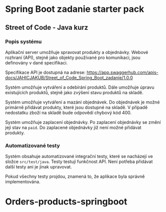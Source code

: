 # Spring Boot zadanie starter pack
## Street of Code - Java kurz
### Popis systému
Aplikační server umožňuje spravovat produkty a objednávky. Webové rozhraní (API), stejně jako objekty používané pro komunikaci, jsou definovány v dané specifikaci.

Specifikace API je dostupná na adrese: https://app.swaggerhub.com/apis-docs/JAHICJAKUB/Street_of_Code_Spring_Boot_zadanie/1.0.0

Systém umožňuje vytváření a odebírání produktů. Dále umožňuje úpravu existujících produktů, stejně jako zvýšení stavu produktů na skladě.

Systém umožňuje vytváření a mazání objednávek. Do objednávek je možné primárně přidávat produkty, které jsou dostupné na skladě. V případě nedostatku zboží na skladě bude odpovědí chybový kód 400.

Systém umožňuje zaplacení objednávky. Po zaplacení objednávky se změní její stav na `paid`. 
Do zaplacené objednávky již není možné přidávat produkty.

### Automatizované testy
Systém obsahuje automatizované integrační testy, které se nacházejí ve složce `src/test/java`.
Testy testují funkčnost API. Není potřeba přidávat další testy ani je jinak upravovat.

Pokud všechny testy projdou, znamená to, že aplikace byla správně implementována.
# Orders-products-springboot
